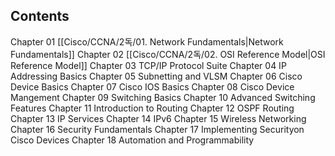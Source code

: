 ## Contents

Chapter 01 [[Cisco/CCNA/2독/01. Network Fundamentals|Network Fundamentals]]
Chapter 02 [[Cisco/CCNA/2독/02. OSI Reference Model|OSI Reference Model]]
Chapter 03 TCP/IP Protocol Suite
Chapter 04 IP Addressing Basics
Chapter 05 Subnetting and VLSM
Chapter 06 Cisco Device Basics
Chapter 07 Cisco IOS Basics
Chapter 08 Cisco Device Mangement
Chapter 09 Switching Basics
Chapter 10 Advanced Switching Features
Chapter 11 Introduction to Routing
Chapter 12 OSPF Routing
Chapter 13 IP Services
Chapter 14 IPv6
Chapter 15 Wireless Networking
Chapter 16 Security Fundamentals
Chapter 17 Implementing Securityon Cisco Devices
Chapter 18 Automation and Programmability
